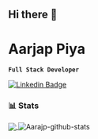 ## Hi there 👋

# Aarjap Piya

**`Full Stack Developer`**

[![Linkedin Badge](https://img.shields.io/badge/-LinkedIn-blue?style=flat-square&logo=Linkedin&logoColor=white&link=https://www.linkedin.com/in/aarjap/)](https://www.linkedin.com/in/aarjap/)

### 📊 Stats

<a href="https://github.com/aarjap1/github-readme-stats">
  <img align="center" src="https://github-readme-stats.vercel.app/api/top-langs/?username=aarjap1&theme=dark" />
</a>
<a>
  <img align="center" src="https://github-readme-stats.vercel.app/api?username=aarjap1&show_icons=true&theme=tokyonight&line_height=40" alt="Aarajp-github-stats"/>
</a>
